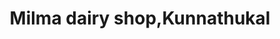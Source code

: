 ---
title: "Milma dairy shop,Kunnathukal"
url: /neyyattinkara/milma-dairy-shop-kunnathukal/
shop: Milch
---